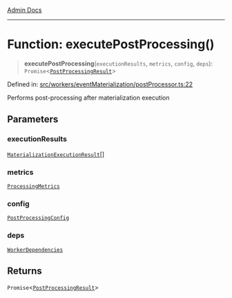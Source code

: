 [Admin Docs](/)

***

# Function: executePostProcessing()

> **executePostProcessing**(`executionResults`, `metrics`, `config`, `deps`): `Promise`\<[`PostProcessingResult`](../interfaces/PostProcessingResult.md)\>

Defined in: [src/workers/eventMaterialization/postProcessor.ts:22](https://github.com/gautam-divyanshu/talawa-api/blob/7e7d786bbd7356b22a3ba5029601eed88ff27201/src/workers/eventMaterialization/postProcessor.ts#L22)

Performs post-processing after materialization execution

## Parameters

### executionResults

[`MaterializationExecutionResult`](../../executionEngine/interfaces/MaterializationExecutionResult.md)[]

### metrics

[`ProcessingMetrics`](../../types/interfaces/ProcessingMetrics.md)

### config

[`PostProcessingConfig`](../interfaces/PostProcessingConfig.md)

### deps

[`WorkerDependencies`](../../types/interfaces/WorkerDependencies.md)

## Returns

`Promise`\<[`PostProcessingResult`](../interfaces/PostProcessingResult.md)\>
